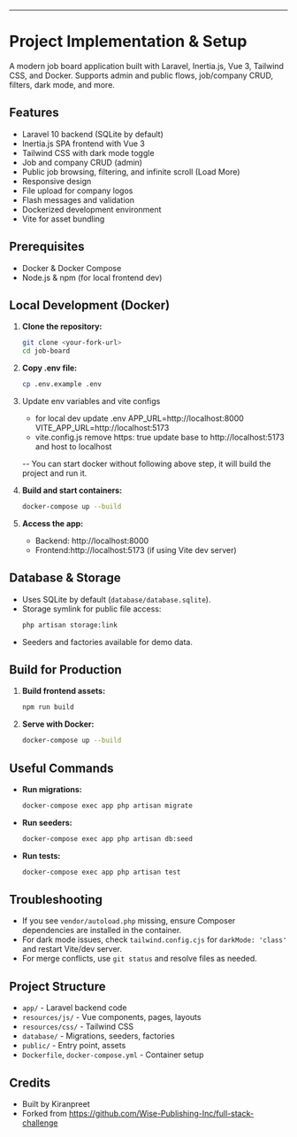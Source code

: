 ---
# Project Implementation & Setup

A modern job board application built with Laravel, Inertia.js, Vue 3, Tailwind CSS, and Docker. Supports admin and public flows, job/company CRUD, filters, dark mode, and more.

## Features
- Laravel 10 backend (SQLite by default)
- Inertia.js SPA frontend with Vue 3
- Tailwind CSS with dark mode toggle
- Job and company CRUD (admin)
- Public job browsing, filtering, and infinite scroll (Load More)
- Responsive design
- File upload for company logos
- Flash messages and validation
- Dockerized development environment
- Vite for asset bundling

## Prerequisites
- Docker & Docker Compose
- Node.js & npm (for local frontend dev)

## Local Development (Docker)
1. **Clone the repository:**
   ```sh
   git clone <your-fork-url>
   cd job-board
   ```
2. **Copy .env file:**
   ```sh
   cp .env.example .env
   ```
3. Update env variables and vite configs
   - for local dev update .env 
      APP_URL=http://localhost:8000
      VITE_APP_URL=http://localhost:5173
   - vite.config.js
      remove https: true
      update base to http://localhost:5173
      and host to localhost

   -- You can start docker without following above step, it will build the project and run it.
3. **Build and start containers:**
   ```sh
   docker-compose up --build
   ```
4. **Access the app:**
   - Backend: http://localhost:8000
   - Frontend:http://localhost:5173 (if using Vite dev server)

## Database & Storage
- Uses SQLite by default (`database/database.sqlite`).
- Storage symlink for public file access:
  ```sh
  php artisan storage:link
  ```
- Seeders and factories available for demo data.

## Build for Production
1. **Build frontend assets:**
   ```sh
   npm run build
   ```
2. **Serve with Docker:**
   ```sh
   docker-compose up --build
   ```

## Useful Commands
- **Run migrations:**
  ```sh
  docker-compose exec app php artisan migrate
  ```
- **Run seeders:**
  ```sh
  docker-compose exec app php artisan db:seed
  ```
- **Run tests:**
  ```sh
  docker-compose exec app php artisan test
  ```

## Troubleshooting
- If you see `vendor/autoload.php` missing, ensure Composer dependencies are installed in the container.
- For dark mode issues, check `tailwind.config.cjs` for `darkMode: 'class'` and restart Vite/dev server.
- For merge conflicts, use `git status` and resolve files as needed.

## Project Structure
- `app/` - Laravel backend code
- `resources/js/` - Vue components, pages, layouts
- `resources/css/` - Tailwind CSS
- `database/` - Migrations, seeders, factories
- `public/` - Entry point, assets
- `Dockerfile`, `docker-compose.yml` - Container setup

## Credits
- Built by Kiranpreet
- Forked from https://github.com/Wise-Publishing-Inc/full-stack-challenge
